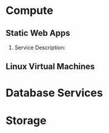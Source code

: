 
# Compute

## Static Web Apps 
1. Service Description:

## Linux Virtual Machines 

# Database Services 

# Storage

